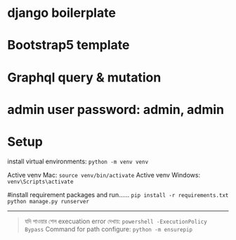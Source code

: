 # django boilerplate 
# Bootstrap5 template 
# Graphql query & mutation 

# admin user password: admin, admin

# Setup
install virtual environments: 
`python -m venv venv`

Active venv Mac:
`source venv/bin/activate` 
Active venv Windows:
`venv\Scripts\activate`

#install requirement packages and run......
`pip install -r requirements.txt`
`python manage.py runserver`

---------------
>যদি পাওয়ার শেল execuation error দেখায়: 
`powershell -ExecutionPolicy Bypass` 
>Command for path configure: 
`python -m ensurepip`

